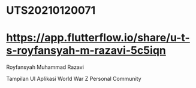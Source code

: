 # UTS20210120071
# https://app.flutterflow.io/share/u-t-s-royfansyah-m-razavi-5c5iqn
Royfansyah Muhammad Razavi

Tampilan UI Aplikasi World War Z Personal Community
